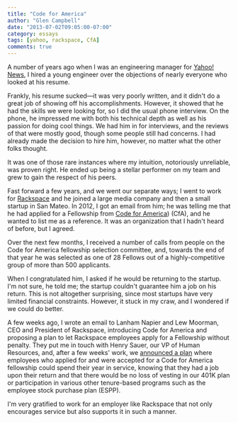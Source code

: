 ```yaml
---
title: "Code for America"
author: "Glen Campbell"
date: "2013-07-02T09:05:00-07:00"
category: essays
tags: [yahoo, rackspace, CfA]
comments: true
---
```

A number of years ago when I was an engineering manager for [Yahoo!
News](http://news.yahoo.com), I hired a young engineer over the
objections of nearly everyone who looked at his resume.

Frankly, his resume sucked&mdash;it was very poorly written, and
it didn't do a great job of showing off his accomplishments. However,
it showed that he had the skills we were looking for, so I did the
usual phone interview.  On the phone, he impressed me with both his
technical depth as well as his passion for doing cool things.  We
had him in for interviews, and the reviews of that were mostly good,
though some people still had concerns.  I had already made the
decision to hire him, however, no matter what the other folks
thought.

It was one of those rare instances where my intuition, notoriously
unreliable, was proven right. He ended up being a stellar performer
on my team and grew to gain the respect of his peers.

Fast forward a few years, and we went our separate ways; I went to
work for [Rackspace](http://www.rackspace.com) and he joined a large
media company and then a small startup in San Mateo. In 2012, I got
an email from him; he was telling me that he had applied for a
Fellowship from [Code for America](http://codeforamerica.org))
(CfA), and he wanted to list me as a reference. It was an organization
that I hadn't heard of before, but I agreed.

Over the next few months, I received a number of calls from people
on the Code for America fellowship selection committee, and, towards
the end of that year he was selected as one of 28 Fellows out of a
highly-competitive group of more than 500 applicants.

When I congratulated him, I asked if he would be returning to the
startup.  I'm not sure, he told me; the startup couldn't guarantee
him a job on his return.  This is not altogether surprising, since
most startups have very limited financial constraints. However, it
stuck in my craw, and I wondered if we could do better.

A few weeks ago, I wrote an email to Lanham Napier and Lew Moorman,
CEO and President of Rackspace, introducing Code for America and
proposing a plan to let Rackspace employees apply for a Fellowship
without penalty. They put me in touch with Henry Sauer, our VP of
Human Resources, and, after a few weeks' work, we [announced a
plan](http://www.rackspace.com/blog/how-rackspace-supports-code-for-america-fellows/)
 where employees who applied for and were accepted for
a Code for America fellowship could spend their year in service,
knowing that they had a job upon their return and that there would
be no loss of vesting in our 401K plan or participation in various
other tenure-based programs such as the employee stock purchase
plan (ESPP).

I'm very gratified to work for an employer like Rackspace that not
only encourages service but also supports it in such a manner.
